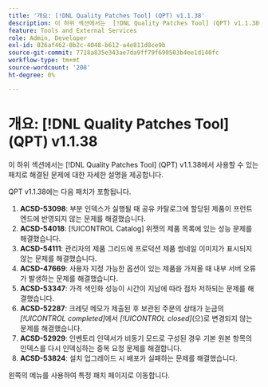 ```yaml
---
title: '개요: [!DNL Quality Patches Tool] (QPT) v1.1.38'
description: 이 하위 섹션에서는  [!DNL Quality Patches Tool] (QPT) v1.1.38에서 사용할 수 있는 패치로 해결된 문제에 대한 자세한 설명을 제공합니다.
feature: Tools and External Services
role: Admin, Developer
exl-id: 826af462-8b2c-4048-b612-a4e811d8ce9b
source-git-commit: 7718a835e343ae7da9ff79f690503b4ee1d140fc
workflow-type: tm+mt
source-wordcount: '208'
ht-degree: 0%

---
```


# 개요: [!DNL Quality Patches Tool] (QPT) v1.1.38

이 하위 섹션에서는 [!DNL Quality Patches Tool] (QPT) v1.1.38에서 사용할 수 있는 패치로 해결된 문제에 대한 자세한 설명을 제공합니다.

QPT v1.1.38에는 다음 패치가 포함됩니다.

1. **ACSD-53098**: 부분 인덱스가 실행될 때 공유 카탈로그에 할당된 제품이 프런트 엔드에 반영되지 않는 문제를 해결했습니다.
1. **ACSD-54018**: [!UICONTROL Catalog] 위젯의 제품 목록에 있는 성능 문제를 해결했습니다.
1. **ACSD-54111**: 관리자의 제품 그리드에 프로덕션 제품 썸네일 이미지가 표시되지 않는 문제를 해결했습니다.
1. **ACSD-47669**: 사용자 지정 가능한 옵션이 있는 제품을 가져올 때 내부 서버 오류가 발생하는 문제를 해결했습니다.
1. **ACSD-53347**: 가격 색인화 성능이 시간이 지남에 따라 점차 저하되는 문제를 해결했습니다.
1. **ACSD-52287**: 크레딧 메모가 제출된 후 보관된 주문의 상태가 눈금의 *[!UICONTROL completed]*&#x200B;에서 *[!UICONTROL closed]*(으)로 변경되지 않는 문제를 해결했습니다.
1. **ACSD-52929**: 인벤토리 인덱서가 비동기 모드로 구성된 경우 기본 원본 항목의 인덱스를 다시 인덱싱하는 중복 요청 문제를 해결합니다.
1. **ACSD-53824**: 설치 업그레이드 시 배포가 실패하는 문제를 해결했습니다.

왼쪽의 메뉴를 사용하여 특정 패치 페이지로 이동합니다.
